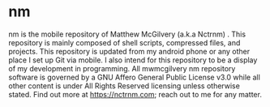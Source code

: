 # nm
nm is the mobile repository of Matthew McGilvery (a.k.a Nctrnm) . This repository is mainly composed of shell scripts, compressed files, and projects. This repository is updated from my android phone or any other place I set up Git via mobile. I also intend for this repository to be a display of my development in programming. All mwmcgilvery nm repository software is governed by a GNU Affero General Public License v3.0 while all other content is under All Rights Reserved licensing unless otherwise stated. Find out more at https://nctrnm.com; reach out to me for any matter.
